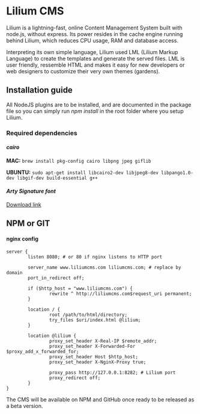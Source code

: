 # Lilium CMS #

Lilium is a lightning-fast, online Content Management System built with node.js, without express. Its power resides in the cache engine running behind Lilium, which reduces CPU usage, RAM and database access.

Interpreting its own simple language, Lilium used LML (Lilium Markup Language) to create the templates and generate the served files. LML is user friendly, ressemble HTML and makes it easy for new developers or web designers to customize their very own themes (gardens).

## Installation guide

All NodeJS plugins are to be installed, and are documented in the package file so you can simply run *npm install* in the root folder where you setup Lilium.

### Required dependencies
#### *cairo*
**MAC:** `brew install pkg-config cairo libpng jpeg giflib`

**UBUNTU:**
`sudo apt-get install libcairo2-dev libjpeg8-dev libpango1.0-dev libgif-dev build-essential g++`

#### *Arty Signature font*
[Download link](http://www.1001fonts.com/arty-signature-font.html)
## NPM or GIT

#### nginx config

```
server {
        listen 8080; # or 80 if nginx listens to HTTP port

        server_name www.liliumcms.com liliumcms.com; # replace by domain
        port_in_redirect off;

        if ($http_host = "www.liliumcms.com") {
                rewrite ^ http://liliumcms.com$request_uri permanent;
        }

        location / {
                root /path/to/html/directory;
                try_files $uri/index.html @lilium;
        }

        location @lilium {
                proxy_set_header X-Real-IP $remote_addr;
                proxy_set_header X-Forwarded-For $proxy_add_x_forwarded_for;
                proxy_set_header Host $http_host;
                proxy_set_header X-NginX-Proxy true;

                proxy_pass http://127.0.0.1:8282; # Lilium port
                proxy_redirect off;
        }
}
```


The CMS will be available on NPM and GitHub once ready to be released as a beta version.